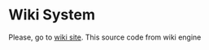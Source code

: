 # Wiki System
Please, go to [wiki site](https://hopixteam.ru/gdrpc/wiki). This source code from wiki engine